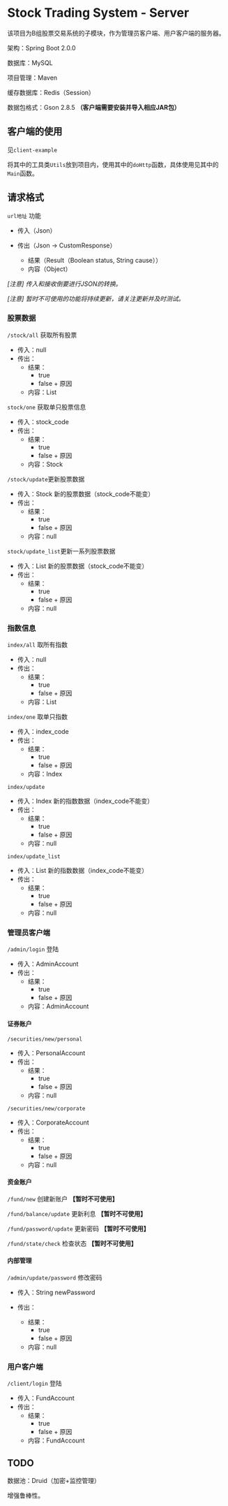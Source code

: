 # Stock Trading System - Server

该项目为B组股票交易系统的子模块，作为管理员客户端、用户客户端的服务器。

架构：Spring Boot 2.0.0

数据库：MySQL

项目管理：Maven 

缓存数据库：Redis（Session）

数据包格式：Gson 2.8.5 **（客户端需要安装并导入相应JAR包）**



## 客户端的使用

见`client-example`

将其中的工具类`Utils`放到项目内，使用其中的`doHttp`函数，具体使用见其中的`Main`函数。



## 请求格式

`url地址` 功能

* 传入（Json）

* 传出（Json -> CustomResponse）

  * 结果（Result（Boolean status, String cause））
  * 内容（Object）

*[注意] 传入和接收倒要进行JSON的转换。* 

*[注意] 暂时不可使用的功能将持续更新，请关注更新并及时测试。*



### 股票数据

`/stock/all` 获取所有股票

- 传入：null
- 传出：
  - 结果：
    - true
    - false + 原因
  - 内容：List<Stock>

`stock/one` 获取单只股票信息

- 传入：stock_code
- 传出：
  - 结果：
    - true
    - false + 原因
  - 内容：Stock

`/stock/update`更新股票数据

- 传入：Stock 新的股票数据（stock_code不能变）
- 传出：
  - 结果：
    - true
    - false + 原因
  - 内容：null

`stock/update_list`更新一系列股票数据

- 传入：List<Stock> 新的股票数据（stock_code不能变）
- 传出：
  - 结果：
    - true
    - false + 原因
  - 内容：null

### 指数信息

`index/all`  取所有指数 

- 传入：null
- 传出：
  - 结果：
    - true
    - false + 原因
  - 内容：List<Index>

`index/one` 取单只指数

- 传入：index_code
- 传出：
  - 结果：
    - true
    - false + 原因
  - 内容：Index

`index/update`   

- 传入：Index 新的指数数据（index_code不能变）
- 传出：
  - 结果：
    - true
    - false + 原因
  - 内容：null

`index/update_list`   

- 传入：List<Index> 新的指数数据（index_code不能变）
- 传出：
  - 结果：
    - true
    - false + 原因
  - 内容：null


### 管理员客户端

`/admin/login` 登陆 

- 传入：AdminAccount
- 传出：
  - 结果：
    - true
    - false + 原因
  - 内容：AdminAccount

#### 证券账户

`/securities/new/personal` 

- 传入：PersonalAccount
- 传出：
  - 结果：
    - true
    - false + 原因
  - 内容：null

`/securities/new/corporate` 

- 传入：CorporateAccount
- 传出：
  - 结果：
    - true
    - false + 原因
  - 内容：null

#### 资金账户

`/fund/new` 创建新账户 **【暂时不可使用】**

`/fund/balance/update` 更新利息 **【暂时不可使用】**

`/fund/password/update` 更新密码 **【暂时不可使用】**

`/fund/state/check` 检查状态 **【暂时不可使用】**

#### 内部管理

`/admin/update/password` 修改密码

- 传入：String newPassword

- 传出：

  - 结果：
    - true
    - false + 原因
  - 内容：null


### 用户客户端

`/client/login` 登陆 

- 传入：FundAccount
- 传出：
  - 结果：
    - true
    - false + 原因
  - 内容：FundAccount



## TODO

数据池：Druid（加密+监控管理）

增强鲁棒性。
